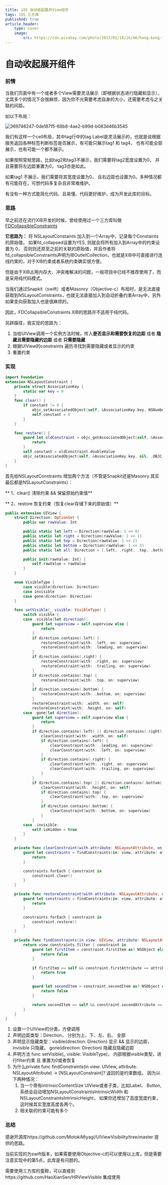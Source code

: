 ```yaml
---
title: iOS 自动收起展开View组件
tags: iOS 三方库
published: true
article_header:
    type: cover 
    image:
        src: https://cdn.pixabay.com/photo/2017/01/18/16/46/hong-kong-1990268_1280.jpg
---
```


# 自动收起展开组件

### 前情

当我们页面中有一个或者多个View需要灵活展示（即根据状态进行隐藏和显示），尤其多个的情况下会很麻烦，因为你不光需要考虑自身的大小，还需要考虑与之关联的间距。

如以下布局：

![369746247-0de187f5-68b8-4ae2-b99d-b083d46b3545](https://cdn.jsdelivr.net/gh/HaoXianSen/HaoXianSen.github.io@master/screenshots/20240925105939369746247-0de187f5-68b8-4ae2-b99d-b083d46b3545.png)

我们有这样一个cell布局，其中tag行中的tag Label是灵活展示的，也就是说根据服务返回各种标签判断标签是否展示，有可能只展示tag1 和 tag4， 也有可能全部展示，也有可能一个都不展示。

如果按照常规思路，比如tag2和tag3不展示，我们需要将tag2宽度设置为0， 并且需要将左边距重置为0， tag3亦是如此。

如果tag1 不展示，我们需要将其宽度设置为0， 且右边距也设置为0。多种情况都有可能存在，可想代码多复杂且非常难维护。

有没有一种方式能简化代码、且易懂、代码更好维护，成为开发此库的目标。

### 思路

早之前还在流行XIB开发的时候，曾经使用过一个三方库叫做[FDCollapsibleConstraints](https://github.com/forkingdog/UIView-FDCollapsibleConstraints)

**它思路为：** 将 NSLayoutConstaints 加入到一个Array中，记录每个Constaints的原始值， 如果fd_collapsed设置为YES, 则就会将所有加入到Array中的约束设置为 0， 否则则还原至之前的关联的原始值，并且作者将fd_collapsibleConstraints声明为IBOutletCollection，也就是XIB中可直接进行连线约束的，对于XIB约束或者系统约束确实很方便。

但是由于XIB占用内存大、冲突难解决的问题，一般项目中已经不推荐使用了，而是采用纯代码模式。

当我们通过Snapkit（swift）或者Masonry（Objective-c）布局时，是无法直接获取到NSLayoutConstraints，也就无法直接加入到自动折叠约束Array中，另外如果变向获取加入也是很麻烦的。

因此，FDCollapsibleConstraints XIB的思路并不适用于纯代码。

另辟蹊径，我实现的思路为：

1. 当给UIView调用一个实例方法时候，传入**是否显示和需要恢复的边距** 或者 **隐藏且需要隐藏的边距** 或者 **只需要隐藏**
2. 根据UIView的constraints 遍历寻找到需要隐藏或者显示的约束
3. 重置约束

### 实现

```swift
import Foundation
extension NSLayoutConstraint {
    private struct AssociationKey {
        static var key = 0
    }
    func clear() {
        if constant != 0 {
            objc_setAssociatedObject(self, &AssociationKey.key, NSNumber(floatLiteral: self.constant), .OBJC_ASSOCIATION_RETAIN_NONATOMIC)
            self.constant = 0
        }
    }

    func restore() {
        guard let oldConstraint = objc_getAssociatedObject(self, &AssociationKey.key) as? NSNumber else {
            return
        }
        self.constant = oldConstraint.doubleValue
        objc_setAssociatedObject(self, &AssociationKey.key, nil, .OBJC_ASSOCIATION_RETAIN_NONATOMIC)
    }
}
```

首先给NSLayoutConstraints 增加两个方法（不管是Snapkit还是Masonry 其实最后都是NSLayoutConstraints）：

** 1、clear() 清除约束 && 保留原始约束值**

** 2、restore 恢复约束（恢复clear存储下来的原始值）**

```swift
public extension UIView {
    struct Direction: OptionSet {
        public var rawValue: Int

        public static let left = Direction(rawValue: 1 << 0)
        public static let right = Direction(rawValue: 1 << 1)
        public static let top = Direction(rawValue: 1 << 2)
        public static let bottom = Direction(rawValue: 1 << 3)
        public static let all: Direction = [.left, .right, .top, .bottom]

        public init(rawValue: Int) {
            self.rawValue = rawValue
        }
    }

    enum VisibleType {
        case visible(direction: Direction)
        case invisible
        case gone(direction: Direction)
    }

    func setVisible(_ visible: VisibleType) {
        switch visible {
        case .visible(let direction):
            guard let superview = self.superview else {
                return
            }
            if direction.contains(.left) {
                restoreConstraint(with: .left, on: superview)
                restoreConstraint(with: .leading, on: superview)
            }
            if direction.contains(.right) {
                restoreConstraint(with: .right, on: superview)
                restoreConstraint(with: .trailing, on: superview)
            }
            if direction.contains(.top) {
                restoreConstraint(with: .top, on: superview)
            }
            if direction.contains(.bottom) {
                restoreConstraint(with: .bottom, on: superview)
            }
            restoreConstraint(with: .width, on: self)
            restoreConstraint(with: .height, on: self)
        case .gone(let direction):
            guard let superview = self.superview else {
                return
            }
            if direction.contains(.left) || direction.contains(.right) {
                clearConstraint(with: .width, on: self)
                if direction.contains(.left) {
                    clearConstraint(with: .leading, on: superview)
                    clearConstraint(with: .left, on: superview)
                }
                if direction.contains(.right) {
                    clearConstraint(with: .right, on: superview)
                    clearConstraint(with: .trailing, on: superview)
                }
            }
            if direction.contains(.top) || direction.contains(.bottom) {
                clearConstraint(with: .height, on: self)
                if direction.contains(.top) {
                    clearConstraint(with: .top, on: superview)
                }
                if direction.contains(.bottom) {
                    clearConstraint(with: .bottom, on: superview)
                }
            }
        case .invisible:
            self.isHidden = true
        }
    }

    private func clearConstraint(with attribute: NSLayoutAttribute, on view: UIView) {
        guard let constraints = findConstraints(in: view, attribute: attribute) else {
            return
        }

        constraints.forEach { constraint in
            constraint.clear()
        }
    }

    private func restoreConstraint(with attribute: NSLayoutAttribute, on view: UIView) {
        guard let constraints = findConstraints(in: view, attribute: attribute) else {
            return
        }

        constraints.forEach { constraint in
            constraint.restore()
        }
    }

    private func findConstraints(in view: UIView, attribute: NSLayoutAttribute) -> [NSLayoutConstraint]? {
        return view.constraints.filter { constraint in
            guard let firstItem = constraint.firstItem as? NSObject else {
                return false
            }

            if firstItem == self && constraint.firstAttribute == attribute {
                return true
            }

            guard let secondItem = constraint.secondItem as? NSObject else {
                return false
            }

            return secondItem == self && constraint.secondAttribute == attribute
        }
    }
}
```

1. 设置一个UIView的分类，方便调用
2. 声明边距类型：Direction， 分别为上、下、左、右、 全部
3. 声明显示隐藏类型：visible(direction: Direction) 显示 && 显示的边距， invisible 只隐藏， gone(direction: Direction) 隐藏且隐藏边距
4. 声明方法 func setVisible(_ visible: VisibleType)， 内部根据visible类型，进行filter约束 且 重置为0或者恢复
5. 为什么private func findConstraints(in view: UIView, attribute: NSLayoutAttribute) -> [NSLayoutConstraint]? 返回的是约束数组， 因为以下两种情况：
   1. 当一个带有intrinsicContentSize UIView或者子类，比如Label、 Button, 系统会自动增加NSLayoutConstraintsIntrinsicWidth 和 NSLayoutConstraintsIntrinsicHeight， 如果你还增加了高度宽度约束，这时候其实宽度高度各两个。
   2. 相关联的约束可能有多个

### 总结

感谢开源库https://github.com/MotokiMiyagi/UIViewVisibility/tree/master 提供的思路。

当前实现的为swift版本，如果需要使用Objective-c的可以使用以上库，但是需要注意实现中的第5点，此库是有问题的。

需要使用三方库的童鞋，可以直接到https://github.com/HaoXianSen/HRViewVisible 集成使用
